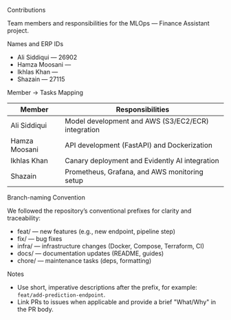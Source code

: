 Contributions

Team members and responsibilities for the MLOps — Finance Assistant project.

Names and ERP IDs

- Ali Siddiqui — 26902
- Hamza Moosani — 
- Ikhlas Khan — 
- Shazain — 27115

Member → Tasks Mapping

| Member          | Responsibilities                                   |
|-----------------|------------------------------------------------------|
| Ali Siddiqui    | Model development and AWS (S3/EC2/ECR) integration  |
| Hamza Moosani   | API development (FastAPI) and Dockerization         |
| Ikhlas Khan     | Canary deployment and Evidently AI integration      |
| Shazain         | Prometheus, Grafana, and AWS monitoring setup       |

Branch-naming Convention

We followed the repository’s conventional prefixes for clarity and traceability:

- feat/<short-description> — new features (e.g., new endpoint, pipeline step)
- fix/<short-description> — bug fixes
- infra/<short-description> — infrastructure changes (Docker, Compose, Terraform, CI)
- docs/<short-description> — documentation updates (README, guides)
- chore/<short-description> — maintenance tasks (deps, formatting)

Notes

- Use short, imperative descriptions after the prefix, for example: `feat/add-prediction-endpoint`.
- Link PRs to issues when applicable and provide a brief "What/Why" in the PR body.

